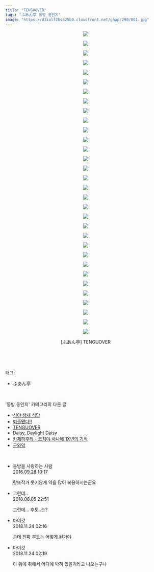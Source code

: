 ```yaml
---
title: "TENGUOVER"
tags: "ふあん亭 동방_동인지"
image: "https://d3iolf2bs625b0.cloudfront.net/ghap/290/001.jpg"
---
```

<div class="article">
<p style="text-align: center; clear: none; float: none;"><img src="{{ site.imgserver3 }}/ghap/290/001.jpg"/></p>
<p style="text-align: center; clear: none; float: none;"><img src="{{ site.imgserver3 }}/ghap/290/002.jpg"/></p>
<p style="text-align: center; clear: none; float: none;"><img src="{{ site.imgserver3 }}/ghap/290/003.jpg"/></p>
<p style="text-align: center; clear: none; float: none;"><img src="{{ site.imgserver3 }}/ghap/290/004.jpg"/></p>
<p style="text-align: center; clear: none; float: none;"><img src="{{ site.imgserver3 }}/ghap/290/005.jpg"/></p>
<p style="text-align: center; clear: none; float: none;"><img src="{{ site.imgserver3 }}/ghap/290/006.jpg"/></p>
<p style="text-align: center; clear: none; float: none;"><img src="{{ site.imgserver3 }}/ghap/290/007.jpg"/></p>
<p style="text-align: center; clear: none; float: none;"><img src="{{ site.imgserver3 }}/ghap/290/008.jpg"/></p>
<p style="text-align: center; clear: none; float: none;"><img src="{{ site.imgserver3 }}/ghap/290/009.jpg"/></p>
<p style="text-align: center; clear: none; float: none;"><img src="{{ site.imgserver3 }}/ghap/290/010.jpg"/></p>
<p style="text-align: center; clear: none; float: none;"><img src="{{ site.imgserver3 }}/ghap/290/011.jpg"/></p>
<p style="text-align: center; clear: none; float: none;"><img src="{{ site.imgserver3 }}/ghap/290/012.jpg"/></p>
<p style="text-align: center; clear: none; float: none;"><img src="{{ site.imgserver3 }}/ghap/290/013.jpg"/></p>
<p style="text-align: center; clear: none; float: none;"><img src="{{ site.imgserver3 }}/ghap/290/014.jpg"/></p>
<p style="text-align: center; clear: none; float: none;"><img src="{{ site.imgserver3 }}/ghap/290/015.jpg"/></p>
<p style="text-align: center; clear: none; float: none;"><img src="{{ site.imgserver3 }}/ghap/290/016.jpg"/></p>
<p style="text-align: center; clear: none; float: none;"><img src="{{ site.imgserver3 }}/ghap/290/017.jpg"/></p>
<p style="text-align: center; clear: none; float: none;"><img src="{{ site.imgserver3 }}/ghap/290/018.jpg"/></p>
<p style="text-align: center; clear: none; float: none;"><img src="{{ site.imgserver3 }}/ghap/290/019.jpg"/></p>
<p style="text-align: center; clear: none; float: none;"><img src="{{ site.imgserver3 }}/ghap/290/020.jpg"/></p>
<p style="text-align: center; clear: none; float: none;"><img src="{{ site.imgserver3 }}/ghap/290/021.jpg"/></p>
<p style="text-align: center; clear: none; float: none;"><img src="{{ site.imgserver3 }}/ghap/290/022.jpg"/></p>
<p style="text-align: center; clear: none; float: none;"><img src="{{ site.imgserver3 }}/ghap/290/023.jpg"/></p>
<p style="text-align: center; clear: none; float: none;"><img src="{{ site.imgserver3 }}/ghap/290/024.jpg"/></p>
<p style="text-align: center; clear: none; float: none;"><img src="{{ site.imgserver3 }}/ghap/290/025.jpg"/></p>
<p style="text-align: center; clear: none; float: none;"><img src="{{ site.imgserver3 }}/ghap/290/026.jpg"/></p>
<p style="text-align: center; clear: none; float: none;"><img src="{{ site.imgserver3 }}/ghap/290/027.jpg"/></p>
<p style="text-align: center; clear: none; float: none;"><img src="{{ site.imgserver3 }}/ghap/290/028.jpg"/></p>
<p style="text-align: center; clear: none; float: none;"><img src="{{ site.imgserver3 }}/ghap/290/029.jpg"/></p>
<p style="text-align: center; clear: none; float: none;"><img src="{{ site.imgserver3 }}/ghap/290/030.jpg"/></p>
<p style="text-align: center; clear: none; float: none;"><img src="{{ site.imgserver3 }}/ghap/290/031.jpg"/></p>
<p style="text-align: center; clear: none; float: none;"><img src="{{ site.imgserver3 }}/ghap/290/032.jpg"/></p>
<p style="text-align: center; clear: none; float: none;">[ふあん亭] TENGUOVER</p>
<p><br/></p>
</div><br/>
<div class="tagTrail">
<p>태그: </p>
<ul>
<li>ふあん亭</li>
</ul>
</div><br/>
<div class="another">
<p>'동방 동인지' 카테고리의 다른 글</p>
<ul>
<li><a href="/ghap_292">심야 참새 식당</a></li>
<li><a href="/ghap_291">퇴출됐다!!</a></li>
<li><a href="/ghap_290">TENGUOVER</a></li>
<li><a href="/ghap_289">Daisy, Daylight Daisy</a></li>
<li><a href="/ghap_288">카제하후리 - 코치야 사나에 1X년의 기적</a></li>
<li><a href="/ghap_287">구와악</a></li>
</ul>
</div><br/>
<div class="cb_module cb_fluid">
<div class="cb_wrt cb_profile">
<div class="comment">
<ul>
<li class="cb_thumb_off" id="comment14815402">
<div class="cb_comment_area">
<div class="cb_info_area">
<div class="cb_section">
<span class="cb_nick_name">동방을 사랑하는 사람</span>
</div>
<div class="cb_section">
<span class="cb_date">2016.09.28 10:17 </span>
</div>
</div>
<div class="cb_dsc_comment">
<p class="cb_dsc">
											랑또작가 못지않게 약을 많이 복용하시는군요
										</p>
</div>
</div></li>
<li class="cb_thumb_off" id="comment15301472">
<div class="cb_comment_area">
<div class="cb_info_area">
<div class="cb_section">
<span class="cb_nick_name">그런데..</span>
</div>
<div class="cb_section">
<span class="cb_date">2018.08.05 22:51 </span>
</div>
</div>
<div class="cb_dsc_comment">
<p class="cb_dsc">
											그런데... 후토..는?<br/>
</p>
</div>
</div></li>
<li class="cb_thumb_off" id="comment15377668">
<div class="cb_comment_area">
<div class="cb_info_area">
<div class="cb_section">
<span class="cb_nick_name">마이갓</span>
</div>
<div class="cb_section">
<span class="cb_date">2018.11.24 02:16 </span>
</div>
</div>
<div class="cb_dsc_comment">
<p class="cb_dsc">
											근데 진짜 후토는 어떻게 된거야
										</p>
</div>
</div></li>
<li class="cb_thumb_off" id="comment15377669">
<div class="cb_comment_area">
<div class="cb_info_area">
<div class="cb_section">
<span class="cb_nick_name">마이갓</span>
</div>
<div class="cb_section">
<span class="cb_date">2018.11.24 02:19 </span>
</div>
</div>
<div class="cb_dsc_comment">
<p class="cb_dsc">
											아 위에 취해서 어디에 박혀 있을거라고 나오는구나
										</p>
</div>
</div></li>
</ul>
</div>
</div><!-- commentList close -->
</div><br/>
